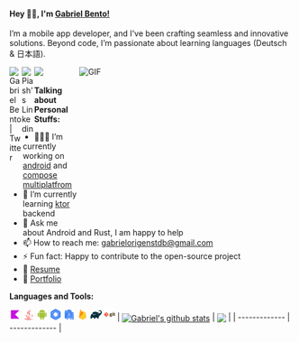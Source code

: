#### Hey 👋🏽, I'm [Gabriel Bento!](https://gotneb.github.io/) 

I’m a mobile app developer, and I've been crafting seamless and innovative solutions. Beyond code, I’m passionate about learning languages (Deutsch & 日本語).

<img align="right" alt="GIF"  width="380px" height="280px" src="https://github.com/Anmol-Baranwal/Cool-GIFs-For-GitHub/assets/74038190/219bcc70-f5dc-466b-9a60-29653d8e8433" />

<a href="https://x.com/Gabriel36509504">
  <img align="left" alt="Gabriel Bento | Twitter" width="22px" src="https://cdn.jsdelivr.net/npm/simple-icons@v3/icons/twitter.svg" />
</a>
<a href="https://www.linkedin.com/in/piashcse/">
  <img align="left" alt="Piash's Linkedin" width="22px" src="https://cdn.jsdelivr.net/npm/simple-icons@v3/icons/linkedin.svg" />
</a>

![](https://komarev.com/ghpvc/?username=gotneb&color=brightgreen&style=flat)

**Talking about Personal Stuffs:**

- 👨🏽‍💻 I’m currently working on [android](https://developer.android.com/docs) and [compose multiplatfrom](https://www.jetbrains.com/lp/compose-multiplatform/)
- 🌱 I’m currently learning [ktor](https://ktor.io/docs/welcome.html) backend
- 💬 Ask me about Android and Rust, I am happy to help
- 📫 How to reach me: gabrielorigenstdb@gmail.com
- ⚡ Fun fact: Happy to contribute to the open-source project
- 📝 [Resume](https://drive.google.com)
- 🤵 [Portfolio](https://gotneb.github.io/)

</bre>

**Languages and Tools:**  

<code><img height="20" src="https://raw.githubusercontent.com/devicons/devicon/master/icons/kotlin/kotlin-plain.svg"></code>
<code><img height="20" src="https://raw.githubusercontent.com/devicons/devicon/master/icons/java/java-plain.svg"></code>
<code><img height="20" src="https://raw.githubusercontent.com/devicons/devicon/master/icons/android/android-plain.svg"></code>
<code><img height="20" src="https://raw.githubusercontent.com/devicons/devicon/master/icons/jetpackcompose/jetpackcompose-plain.svg"></code>
<code><img height="20" src="https://raw.githubusercontent.com/devicons/devicon/master/icons/androidstudio/androidstudio-plain.svg"></code>
<code><img height="20" src="https://raw.githubusercontent.com/github/explore/80688e429a7d4ef2fca1e82350fe8e3517d3494d/topics/firebase/firebase.png"></code>
<code><img height="20" src="https://raw.githubusercontent.com/devicons/devicon/master/icons/gradle/gradle-original.svg"></code> 
<code><img height="20" src="https://raw.githubusercontent.com/github/explore/80688e429a7d4ef2fca1e82350fe8e3517d3494d/topics/git/git.png"></code>
</bre>
| <a href="https://github.com/gotneb/github-readme-stats"><img align="center" src="https://github-readme-stats.vercel.app/api?username=gotneb&show_icons=true&include_all_commits=true&theme=buefy&hide_border=true" alt="Gabriel's github stats" /></a> | <a href="https://github.com/gotneb/github-readme-stats"><img align="center" src="https://github-readme-stats.vercel.app/api/top-langs/?username=gotneb&layout=compact&theme=buefy&hide_border=true" /></a> |
| ------------- | ------------- |
